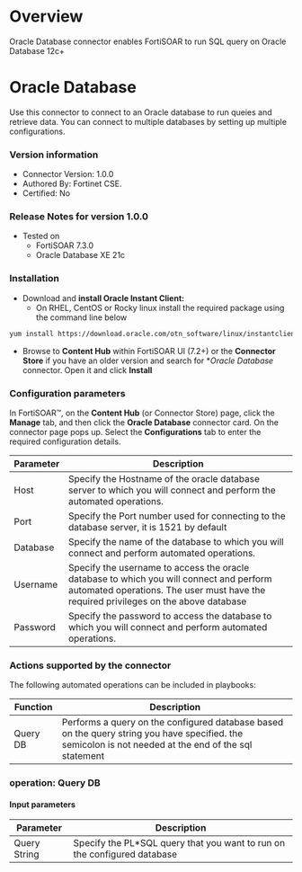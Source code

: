# Overview

 Oracle Database connector enables FortiSOAR to run SQL query on Oracle Database 12c+

# Oracle Database


Use this connector to connect to an Oracle database to run queies and retrieve data. You can connect to multiple databases by setting up multiple configurations. 

### Version information

- Connector Version: 1.0.0
- Authored By: Fortinet CSE.
- Certified: No

### Release Notes for version 1.0.0

- Tested on 
    - FortiSOAR 7.3.0
    - Oracle Database XE 21c

### Installation

- Download and **install Oracle Instant Client:**
    - On RHEL, CentOS or Rocky linux install the required package using the command line below

```bash
yum install https://download.oracle.com/otn_software/linux/instantclient/218000/oracle-instantclient-basic-21.8.0.0.0-1.el8.x86_64.rpm
```

- Browse to **Content Hub** within FortiSOAR UI (7.2+) or the **Connector Store** if you have an older version and search for **Oracle Database* connector. Open it and click **Install**


### Configuration parameters

In FortiSOAR™, on the **Content Hub** (or Connector Store) page, click the **Manage** tab, and then click the **Oracle Database** connector card. On the connector page pops up. Select the  **Configurations** tab to enter the required configuration details.


|Parameter | Description | 
|----------|-------------|
| Host | Specify the Hostname of the oracle database server to which you will connect and perform the automated operations.|
|Port| Specify the Port number used for connecting to the database server, it is 1521 by default|
|Database|Specify the name of the database to which you will connect and perform automated operations.|
|Username|Specify the username to access the oracle database to which you will connect and perform automated operations. The user must have the required privileges on the above database|
|Password| Specify the password to access the database to which you will connect and perform automated operations.|

### Actions supported by the connector

The following automated operations can be included in playbooks:

| Function | Description |
|----------|-------------|
| Query DB| Performs a query on the configured database based on the query string you have specified. the semicolon is not needed at the end of the sql statement|

### operation: Query DB

#### Input parameters

|Parameter|Description|
|----------|-------------|
| Query String | Specify the PL*SQL query that you want to run on the configured database |
